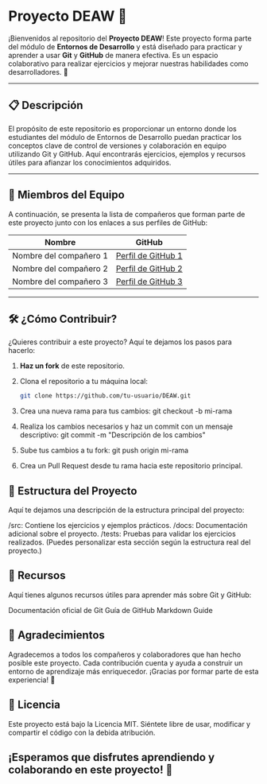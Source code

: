 # Proyecto DEAW 🌟

¡Bienvenidos al repositorio del **Proyecto DEAW**! Este proyecto forma parte del módulo de **Entornos de Desarrollo** y está diseñado para practicar y aprender a usar **Git** y **GitHub** de manera efectiva. Es un espacio colaborativo para realizar ejercicios y mejorar nuestras habilidades como desarrolladores. 🚀

---

## 📋 Descripción

El propósito de este repositorio es proporcionar un entorno donde los estudiantes del módulo de Entornos de Desarrollo puedan practicar los conceptos clave de control de versiones y colaboración en equipo utilizando Git y GitHub. Aquí encontrarás ejercicios, ejemplos y recursos útiles para afianzar los conocimientos adquiridos.

---

## 👥 Miembros del Equipo

A continuación, se presenta la lista de compañeros que forman parte de este proyecto junto con los enlaces a sus perfiles de GitHub:

| Nombre                | GitHub                          |
|-----------------------|---------------------------------|
| Nombre del compañero 1 | [Perfil de GitHub 1](#)         |
| Nombre del compañero 2 | [Perfil de GitHub 2](#)         |
| Nombre del compañero 3 | [Perfil de GitHub 3](#)         |


---

## 🛠️ ¿Cómo Contribuir?

¿Quieres contribuir a este proyecto? Aquí te dejamos los pasos para hacerlo:

1. **Haz un fork** de este repositorio.

2. Clona el repositorio a tu máquina local:
   ```bash
   git clone https://github.com/tu-usuario/DEAW.git

3. Crea una nueva rama para tus cambios:
git checkout -b mi-rama

4. Realiza los cambios necesarios y haz un commit con un mensaje descriptivo:
git commit -m "Descripción de los cambios"

5. Sube tus cambios a tu fork:
   git push origin mi-rama

6. Crea un Pull Request desde tu rama hacia este repositorio principal.

## 📂 Estructura del Proyecto
Aquí te dejamos una descripción de la estructura principal del proyecto:

/src: Contiene los ejercicios y ejemplos prácticos.
/docs: Documentación adicional sobre el proyecto.
/tests: Pruebas para validar los ejercicios realizados.
(Puedes personalizar esta sección según la estructura real del proyecto.)

## 📖 Recursos
Aquí tienes algunos recursos útiles para aprender más sobre Git y GitHub:

Documentación oficial de Git
Guía de GitHub
Markdown Guide

## 🌟 Agradecimientos
Agradecemos a todos los compañeros y colaboradores que han hecho posible este proyecto. Cada contribución cuenta y ayuda a construir un entorno de aprendizaje más enriquecedor. ¡Gracias por formar parte de esta experiencia! 💖


## 📝 Licencia
Este proyecto está bajo la Licencia MIT. Siéntete libre de usar, modificar y compartir el código con la debida atribución.


## ¡Esperamos que disfrutes aprendiendo y colaborando en este proyecto! 🎉
